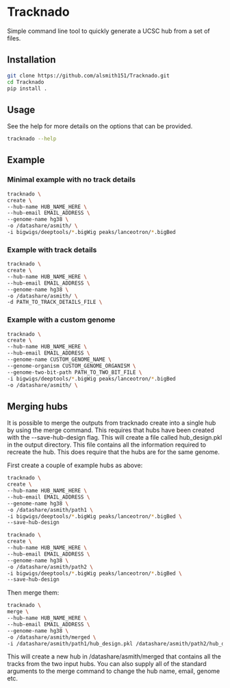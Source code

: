 # Tracknado

Simple command line tool to quickly generate a UCSC hub from a set of files.

## Installation
```bash
git clone https://github.com/alsmith151/Tracknado.git
cd Tracknado
pip install .
```

## Usage

See the help for more details on the options that can be provided.

```bash
tracknado --help
```

## Example

### Minimal example with no track details

```bash
tracknado \
create \ 
--hub-name HUB_NAME_HERE \
--hub-email EMAIL_ADDRESS \
--genome-name hg38 \
-o /datashare/asmith/ \
-i bigwigs/deeptools/*.bigWig peaks/lanceotron/*.bigBed
```

### Example with track details

```bash
tracknado \
create \
--hub-name HUB_NAME_HERE \
--hub-email EMAIL_ADDRESS \
--genome-name hg38 \
-o /datashare/asmith/ \
-d PATH_TO_TRACK_DETAILS_FILE \
```

### Example with a custom genome

```bash
tracknado \
create \
--hub-name HUB_NAME_HERE \
--hub-email EMAIL_ADDRESS \
--genome-name CUSTOM_GENOME_NAME \
--genome-organism CUSTOM_GENOME_ORGANISM \
--genome-two-bit-path PATH_TO_TWO_BIT_FILE \
-i bigwigs/deeptools/*.bigWig peaks/lanceotron/*.bigBed
-o /datashare/asmith/ \
```

## Merging hubs

It is possible to merge the outputs from tracknado create into a single hub by using the merge command. This requires that
hubs have been created with the --save-hub-design flag. This will create a file called hub_design.pkl in the output
directory. This file contains all the information required to recreate the hub. This does require that the hubs are for the same
genome.

First create a couple of example hubs as above:

```bash
tracknado \
create \
--hub-name HUB_NAME_HERE \
--hub-email EMAIL_ADDRESS \
--genome-name hg38 \
-o /datashare/asmith/path1 \
-i bigwigs/deeptools/*.bigWig peaks/lanceotron/*.bigBed \
--save-hub-design
```

```bash
tracknado \
create \
--hub-name HUB_NAME_HERE \
--hub-email EMAIL_ADDRESS \
--genome-name hg38 \
-o /datashare/asmith/path2 \
-i bigwigs/deeptools/*.bigWig peaks/lanceotron/*.bigBed \
--save-hub-design
```


Then merge them:

```bash
tracknado \
merge \
--hub-name HUB_NAME_HERE \
--hub-email EMAIL_ADDRESS \
--genome-name hg38 \
-o /datashare/asmith/merged \
-i /datashare/asmith/path1/hub_design.pkl /datashare/asmith/path2/hub_design.pkl
```

This will create a new hub in /datashare/asmith/merged that contains all the tracks from the two input hubs. 
You can also supply all of the standard arguments to the merge command to change the hub name, email, genome etc.







